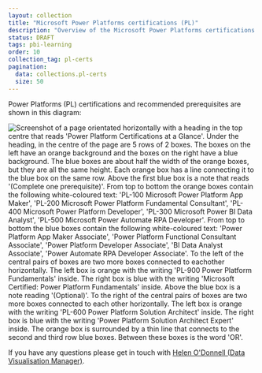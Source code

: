 ```yaml
---
layout: collection
title: "Microsoft Power Platforms certifications (PL)"
description: "Overview of the Microsoft Power Platforms certifications relevant to the NHSBSA"
status: DRAFT
tags: pbi-learning
order: 10
collection_tag: pl-certs
pagination:
  data: collections.pl-certs
  size: 50
---
```

Power Platforms (PL) certifications and recommended prerequisites are shown in this diagram:  

![Screenshot of a page orientated horizontally with a heading in the top centre that reads 'Power Platform Certifications at a Glance'. Under the heading, in the centre of the page are 5 rows of 2 boxes. The boxes on the left have an orange background and the boxes on the right have a blue background. The blue boxes are about half the width of the orange boxes, but they are all the same height. Each orange box has a line connecting it to the blue box on the same row. Above the first blue box is a note that reads '(Complete one prerequisite)'. From top to bottom the orange boxes contain the following white-coloured text: 'PL-100 Microsoft Power Platform App Maker', 'PL-200 Microsoft Power Platform Fundamental Consultant', 'PL-400 Microsoft Power Platform Developer', 'PL-300 Microsoft Power BI Data Analyst', 'PL-500 Microsoft Power Automate RPA Developer'. From top to bottom the blue boxes contain the following white-coloured text: 'Power Platform App Maker Associate', 'Power Platform Functional Consultant Associate', 'Power Platform Developer Associate', 'BI Data Analyst Associate', 'Power Automate RPA Developer Associate'. To the left of the central pairs of boxes are two more boxes connected to eachother horizontally. The left box is orange with the writing 'PL-900 Power Platform Fundamentals' inside. The right box is blue with the writing 'Microsoft Certified: Power Platform Fundamentals' inside. Above the blue box is a note reading '(Optional)'. To the right of the central pairs of boxes are two more boxes connected to each other horizontally. The left box is orange with the writing 'PL-600 Power Platform Solution Architect' inside. The right box is blue with the writing 'Power Platform Solution Architect Expert' inside. The orange box is surrounded by a thin line that connects to the second and third row blue boxes. Between these boxes is the word 'OR'.](../PL-certifications.png)

If you have any questions please get in touch with [Helen O'Donnell (Data Visualisation Manager)][email address].

[email address]: mailto:helen.odonnell@nhsbsa.nhs.uk